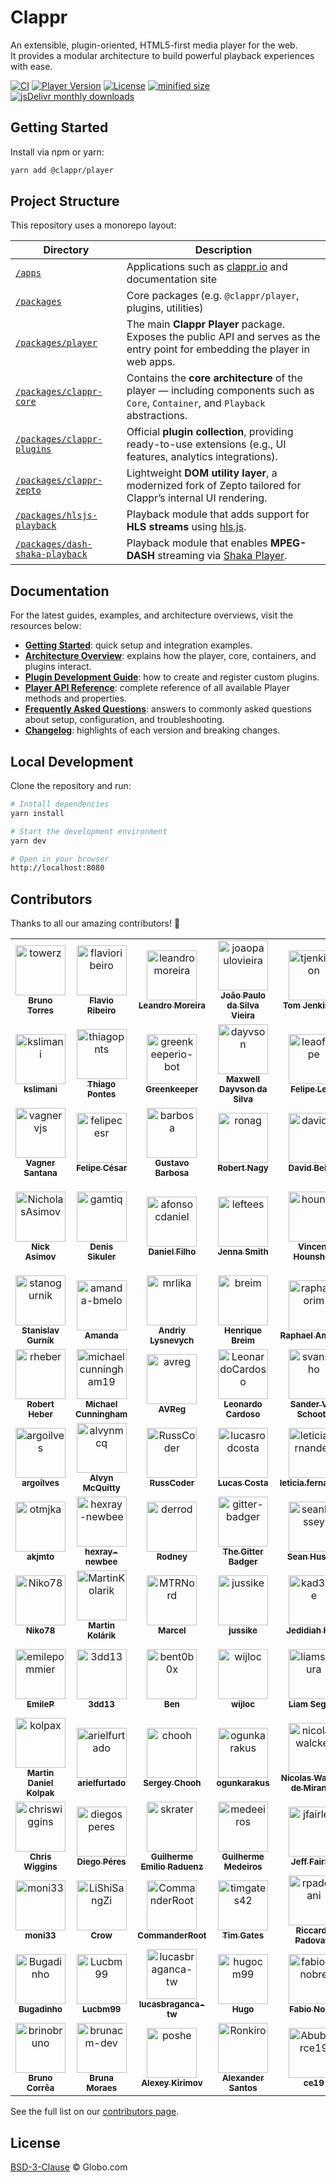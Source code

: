 # Clappr

An extensible, plugin-oriented, HTML5-first media player for the web.  
It provides a modular architecture to build powerful playback experiences with ease.

[![CI](https://github.com/clappr/clappr/actions/workflows/ci.yml/badge.svg)](https://github.com/clappr/clappr/actions/workflows/ci.yml)
[![Player Version](https://img.shields.io/badge/dynamic/json?url=https://raw.githubusercontent.com/clappr/clappr/main/packages/player/package.json&query=$.version&label=Player%20Version&color=blue)](https://raw.githubusercontent.com/clappr/clappr/main/packages/player/package.json)
[![License](https://img.shields.io/github/license/clappr/clappr)](https://github.com/clappr/clappr/blob/main/LICENSE)
[![minified size](https://img.shields.io/bundlephobia/min/@clappr/player)](https://bundlephobia.com/package/@clappr/player)
[![jsDelivr monthly downloads](https://img.shields.io/jsdelivr/npm/hm/@clappr/player)](https://www.jsdelivr.com/package/npm/@clappr/player)

## Getting Started

Install via npm or yarn:

```bash
yarn add @clappr/player
```

## Project Structure

This repository uses a monorepo layout:

| Directory                                                        | Description                                                                                                                       |
| ---------------------------------------------------------------- | --------------------------------------------------------------------------------------------------------------------------------- |
| [`/apps`](/apps/)                                                | Applications such as [clappr.io](http://clappr.io/) and documentation site                                                        |
| [`/packages`](/packages/)                                        | Core packages (e.g. `@clappr/player`, plugins, utilities)                                                                         |
| [`/packages/player`](/packages/player)                           | The main **Clappr Player** package. Exposes the public API and serves as the entry point for embedding the player in web apps.    |
| [`/packages/clappr-core`](/packages/clappr-core)                 | Contains the **core architecture** of the player — including components such as `Core`, `Container`, and `Playback` abstractions. |
| [`/packages/clappr-plugins`](/packages/clappr-plugins)           | Official **plugin collection**, providing ready-to-use extensions (e.g., UI features, analytics integrations).                    |
| [`/packages/clappr-zepto`](/packages/clappr-zepto)               | Lightweight **DOM utility layer**, a modernized fork of Zepto tailored for Clappr’s internal UI rendering.                        |
| [`/packages/hlsjs-playback`](/packages/hlsjs-playback)           | Playback module that adds support for **HLS streams** using [hls.js](https://github.com/video-dev/hls.js).                        |
| [`/packages/dash-shaka-playback`](/packages/dash-shaka-playback) | Playback module that enables **MPEG-DASH** streaming via [Shaka Player](https://github.com/google/shaka-player).                  |

## Documentation

For the latest guides, examples, and architecture overviews, visit the resources below:

- [**Getting Started**](./apps/clappr.io/docs/getting_started.md): quick setup and integration examples.
- [**Architecture Overview**](./apps/clappr.io/docs/architecture.md): explains how the player, core, containers, and plugins interact.
- [**Plugin Development Guide**](./apps/clappr.io/docs/guides/how_to_build_plugins.md): how to create and register custom plugins.
- [**Player API Reference**](./apps/clappr.io/docs/api.md): complete reference of all available Player methods and properties.
- [**Frequently Asked Questions**](./apps/clappr.io/docs/faq.md): answers to commonly asked questions about setup, configuration, and troubleshooting.
- [**Changelog**](https://github.com/clappr/clappr/releases): highlights of each version and breaking changes.

## Local Development

Clone the repository and run:

```bash
# Install dependencies
yarn install

# Start the development environment
yarn dev

# Open in your browser
http://localhost:8080
```

## Contributors

Thanks to all our amazing contributors! 🎉

<!-- readme: contributors -start -->
<table>
	<tbody>
		<tr>
            <td align="center">
                <a href="https://github.com/towerz">
                    <img src="https://avatars.githubusercontent.com/u/989801?v=4" width="80;" alt="towerz"/>
                    <br />
                    <sub><b>Bruno Torres</b></sub>
                </a>
            </td>
            <td align="center">
                <a href="https://github.com/flavioribeiro">
                    <img src="https://avatars.githubusercontent.com/u/244265?v=4" width="80;" alt="flavioribeiro"/>
                    <br />
                    <sub><b>Flavio Ribeiro</b></sub>
                </a>
            </td>
            <td align="center">
                <a href="https://github.com/leandromoreira">
                    <img src="https://avatars.githubusercontent.com/u/55913?v=4" width="80;" alt="leandromoreira"/>
                    <br />
                    <sub><b>Leandro Moreira</b></sub>
                </a>
            </td>
            <td align="center">
                <a href="https://github.com/joaopaulovieira">
                    <img src="https://avatars.githubusercontent.com/u/5631063?v=4" width="80;" alt="joaopaulovieira"/>
                    <br />
                    <sub><b>João Paulo da Silva Vieira</b></sub>
                </a>
            </td>
            <td align="center">
                <a href="https://github.com/tjenkinson">
                    <img src="https://avatars.githubusercontent.com/u/3259993?v=4" width="80;" alt="tjenkinson"/>
                    <br />
                    <sub><b>Tom Jenkinson</b></sub>
                </a>
            </td>
            <td align="center">
                <a href="https://github.com/jhonatangcavalcanti">
                    <img src="https://avatars.githubusercontent.com/u/14154066?v=4" width="80;" alt="jhonatangcavalcanti"/>
                    <br />
                    <sub><b>Jhonatan Cavalcanti</b></sub>
                </a>
            </td>
            <td align="center">
                <a href="https://github.com/tchakabam">
                    <img src="https://avatars.githubusercontent.com/u/1480052?v=4" width="80;" alt="tchakabam"/>
                    <br />
                    <sub><b>Stephan Hesse</b></sub>
                </a>
            </td>
		</tr>
		<tr>
            <td align="center">
                <a href="https://github.com/kslimani">
                    <img src="https://avatars.githubusercontent.com/u/1758996?v=4" width="80;" alt="kslimani"/>
                    <br />
                    <sub><b>kslimani</b></sub>
                </a>
            </td>
            <td align="center">
                <a href="https://github.com/thiagopnts">
                    <img src="https://avatars.githubusercontent.com/u/322239?v=4" width="80;" alt="thiagopnts"/>
                    <br />
                    <sub><b>Thiago Pontes</b></sub>
                </a>
            </td>
            <td align="center">
                <a href="https://github.com/greenkeeperio-bot">
                    <img src="https://avatars.githubusercontent.com/u/14790466?v=4" width="80;" alt="greenkeeperio-bot"/>
                    <br />
                    <sub><b>Greenkeeper</b></sub>
                </a>
            </td>
            <td align="center">
                <a href="https://github.com/dayvson">
                    <img src="https://avatars.githubusercontent.com/u/59447?v=4" width="80;" alt="dayvson"/>
                    <br />
                    <sub><b>Maxwell Dayvson da Silva</b></sub>
                </a>
            </td>
            <td align="center">
                <a href="https://github.com/leaofelipe">
                    <img src="https://avatars.githubusercontent.com/u/1847691?v=4" width="80;" alt="leaofelipe"/>
                    <br />
                    <sub><b>Felipe Leão</b></sub>
                </a>
            </td>
            <td align="center">
                <a href="https://github.com/pedrochamberlain">
                    <img src="https://avatars.githubusercontent.com/u/40682476?v=4" width="80;" alt="pedrochamberlain"/>
                    <br />
                    <sub><b>Pedro Chamberlain</b></sub>
                </a>
            </td>
            <td align="center">
                <a href="https://github.com/bikegriffith">
                    <img src="https://avatars.githubusercontent.com/u/167782?v=4" width="80;" alt="bikegriffith"/>
                    <br />
                    <sub><b>Mike Griffith</b></sub>
                </a>
            </td>
		</tr>
		<tr>
            <td align="center">
                <a href="https://github.com/vagnervjs">
                    <img src="https://avatars.githubusercontent.com/u/1696024?v=4" width="80;" alt="vagnervjs"/>
                    <br />
                    <sub><b>Vagner Santana</b></sub>
                </a>
            </td>
            <td align="center">
                <a href="https://github.com/felipecesr">
                    <img src="https://avatars.githubusercontent.com/u/10980841?v=4" width="80;" alt="felipecesr"/>
                    <br />
                    <sub><b>Felipe César</b></sub>
                </a>
            </td>
            <td align="center">
                <a href="https://github.com/barbosa">
                    <img src="https://avatars.githubusercontent.com/u/235208?v=4" width="80;" alt="barbosa"/>
                    <br />
                    <sub><b>Gustavo Barbosa</b></sub>
                </a>
            </td>
            <td align="center">
                <a href="https://github.com/ronag">
                    <img src="https://avatars.githubusercontent.com/u/3065230?v=4" width="80;" alt="ronag"/>
                    <br />
                    <sub><b>Robert Nagy</b></sub>
                </a>
            </td>
            <td align="center">
                <a href="https://github.com/davidjb">
                    <img src="https://avatars.githubusercontent.com/u/1002811?v=4" width="80;" alt="davidjb"/>
                    <br />
                    <sub><b>David Beitey</b></sub>
                </a>
            </td>
            <td align="center">
                <a href="https://github.com/paluh">
                    <img src="https://avatars.githubusercontent.com/u/190249?v=4" width="80;" alt="paluh"/>
                    <br />
                    <sub><b>paluh</b></sub>
                </a>
            </td>
            <td align="center">
                <a href="https://github.com/andrefilimono">
                    <img src="https://avatars.githubusercontent.com/u/7794526?v=4" width="80;" alt="andrefilimono"/>
                    <br />
                    <sub><b>Filimonov Andrey</b></sub>
                </a>
            </td>
		</tr>
		<tr>
            <td align="center">
                <a href="https://github.com/NicholasAsimov">
                    <img src="https://avatars.githubusercontent.com/u/8828810?v=4" width="80;" alt="NicholasAsimov"/>
                    <br />
                    <sub><b>Nick Asimov</b></sub>
                </a>
            </td>
            <td align="center">
                <a href="https://github.com/gamtiq">
                    <img src="https://avatars.githubusercontent.com/u/1177323?v=4" width="80;" alt="gamtiq"/>
                    <br />
                    <sub><b>Denis Sikuler</b></sub>
                </a>
            </td>
            <td align="center">
                <a href="https://github.com/afonsocdaniel">
                    <img src="https://avatars.githubusercontent.com/u/1382338?v=4" width="80;" alt="afonsocdaniel"/>
                    <br />
                    <sub><b>Daniel Filho</b></sub>
                </a>
            </td>
            <td align="center">
                <a href="https://github.com/leftees">
                    <img src="https://avatars.githubusercontent.com/u/12038092?v=4" width="80;" alt="leftees"/>
                    <br />
                    <sub><b>Jenna Smith</b></sub>
                </a>
            </td>
            <td align="center">
                <a href="https://github.com/hounvs">
                    <img src="https://avatars.githubusercontent.com/u/6434904?v=4" width="80;" alt="hounvs"/>
                    <br />
                    <sub><b>Vincent Hounshell</b></sub>
                </a>
            </td>
            <td align="center">
                <a href="https://github.com/ariselseng">
                    <img src="https://avatars.githubusercontent.com/u/445843?v=4" width="80;" alt="ariselseng"/>
                    <br />
                    <sub><b>Ari Selseng</b></sub>
                </a>
            </td>
            <td align="center">
                <a href="https://github.com/guilhermebruzzi">
                    <img src="https://avatars.githubusercontent.com/u/1321766?v=4" width="80;" alt="guilhermebruzzi"/>
                    <br />
                    <sub><b>Guilherme Dantas Heynemann Bruzzi</b></sub>
                </a>
            </td>
		</tr>
		<tr>
            <td align="center">
                <a href="https://github.com/stanogurnik">
                    <img src="https://avatars.githubusercontent.com/u/2771618?v=4" width="80;" alt="stanogurnik"/>
                    <br />
                    <sub><b>Stanislav Gurník</b></sub>
                </a>
            </td>
            <td align="center">
                <a href="https://github.com/amanda-bmelo">
                    <img src="https://avatars.githubusercontent.com/u/48109161?v=4" width="80;" alt="amanda-bmelo"/>
                    <br />
                    <sub><b>Amanda</b></sub>
                </a>
            </td>
            <td align="center">
                <a href="https://github.com/mrlika">
                    <img src="https://avatars.githubusercontent.com/u/1469266?v=4" width="80;" alt="mrlika"/>
                    <br />
                    <sub><b>Andriy Lysnevych</b></sub>
                </a>
            </td>
            <td align="center">
                <a href="https://github.com/breim">
                    <img src="https://avatars.githubusercontent.com/u/4550114?v=4" width="80;" alt="breim"/>
                    <br />
                    <sub><b>Henrique Breim</b></sub>
                </a>
            </td>
            <td align="center">
                <a href="https://github.com/raphamorim">
                    <img src="https://avatars.githubusercontent.com/u/3630346?v=4" width="80;" alt="raphamorim"/>
                    <br />
                    <sub><b>Raphael Amorim</b></sub>
                </a>
            </td>
            <td align="center">
                <a href="https://github.com/sjlu">
                    <img src="https://avatars.githubusercontent.com/u/329917?v=4" width="80;" alt="sjlu"/>
                    <br />
                    <sub><b>Steven Lu</b></sub>
                </a>
            </td>
            <td align="center">
                <a href="https://github.com/luanraithz">
                    <img src="https://avatars.githubusercontent.com/u/27583162?v=4" width="80;" alt="luanraithz"/>
                    <br />
                    <sub><b>Luan Raithz Machado</b></sub>
                </a>
            </td>
		</tr>
		<tr>
            <td align="center">
                <a href="https://github.com/rheber">
                    <img src="https://avatars.githubusercontent.com/u/7068967?v=4" width="80;" alt="rheber"/>
                    <br />
                    <sub><b>Robert Heber</b></sub>
                </a>
            </td>
            <td align="center">
                <a href="https://github.com/michaelcunningham19">
                    <img src="https://avatars.githubusercontent.com/u/10078342?v=4" width="80;" alt="michaelcunningham19"/>
                    <br />
                    <sub><b>Michael Cunningham</b></sub>
                </a>
            </td>
            <td align="center">
                <a href="https://github.com/avreg">
                    <img src="https://avatars.githubusercontent.com/u/1052428?v=4" width="80;" alt="avreg"/>
                    <br />
                    <sub><b>AVReg</b></sub>
                </a>
            </td>
            <td align="center">
                <a href="https://github.com/LeonardoCardoso">
                    <img src="https://avatars.githubusercontent.com/u/1775157?v=4" width="80;" alt="LeonardoCardoso"/>
                    <br />
                    <sub><b>Leonardo Cardoso</b></sub>
                </a>
            </td>
            <td align="center">
                <a href="https://github.com/svanscho">
                    <img src="https://avatars.githubusercontent.com/u/7288358?v=4" width="80;" alt="svanscho"/>
                    <br />
                    <sub><b>Sander Van Schoote</b></sub>
                </a>
            </td>
            <td align="center">
                <a href="https://github.com/me-vlad">
                    <img src="https://avatars.githubusercontent.com/u/222185?v=4" width="80;" alt="me-vlad"/>
                    <br />
                    <sub><b>Vlad V. Teteria</b></sub>
                </a>
            </td>
            <td align="center">
                <a href="https://github.com/wahajdar">
                    <img src="https://avatars.githubusercontent.com/u/25760541?v=4" width="80;" alt="wahajdar"/>
                    <br />
                    <sub><b>Wahaj Dar</b></sub>
                </a>
            </td>
		</tr>
		<tr>
            <td align="center">
                <a href="https://github.com/argoilves">
                    <img src="https://avatars.githubusercontent.com/u/7804734?v=4" width="80;" alt="argoilves"/>
                    <br />
                    <sub><b>argoilves</b></sub>
                </a>
            </td>
            <td align="center">
                <a href="https://github.com/alvynmcq">
                    <img src="https://avatars.githubusercontent.com/u/1619808?v=4" width="80;" alt="alvynmcq"/>
                    <br />
                    <sub><b>Alvyn McQuitty</b></sub>
                </a>
            </td>
            <td align="center">
                <a href="https://github.com/RussCoder">
                    <img src="https://avatars.githubusercontent.com/u/18438165?v=4" width="80;" alt="RussCoder"/>
                    <br />
                    <sub><b>RussCoder</b></sub>
                </a>
            </td>
            <td align="center">
                <a href="https://github.com/lucasrodcosta">
                    <img src="https://avatars.githubusercontent.com/u/2574399?v=4" width="80;" alt="lucasrodcosta"/>
                    <br />
                    <sub><b>Lucas Costa</b></sub>
                </a>
            </td>
            <td align="center">
                <a href="https://github.com/leticiafernandes">
                    <img src="https://avatars.githubusercontent.com/u/13765802?v=4" width="80;" alt="leticiafernandes"/>
                    <br />
                    <sub><b>leticia.fernandes</b></sub>
                </a>
            </td>
            <td align="center">
                <a href="https://github.com/paulocesarjr">
                    <img src="https://avatars.githubusercontent.com/u/13860683?v=4" width="80;" alt="paulocesarjr"/>
                    <br />
                    <sub><b>Paulo Cesar Jr</b></sub>
                </a>
            </td>
            <td align="center">
                <a href="https://github.com/luzeduardo">
                    <img src="https://avatars.githubusercontent.com/u/770092?v=4" width="80;" alt="luzeduardo"/>
                    <br />
                    <sub><b>Eduardo Luz</b></sub>
                </a>
            </td>
		</tr>
		<tr>
            <td align="center">
                <a href="https://github.com/otmjka">
                    <img src="https://avatars.githubusercontent.com/u/5286446?v=4" width="80;" alt="otmjka"/>
                    <br />
                    <sub><b>akjmto</b></sub>
                </a>
            </td>
            <td align="center">
                <a href="https://github.com/hexray-newbee">
                    <img src="https://avatars.githubusercontent.com/u/15082228?v=4" width="80;" alt="hexray-newbee"/>
                    <br />
                    <sub><b>hexray-newbee</b></sub>
                </a>
            </td>
            <td align="center">
                <a href="https://github.com/derrod">
                    <img src="https://avatars.githubusercontent.com/u/3123295?v=4" width="80;" alt="derrod"/>
                    <br />
                    <sub><b>Rodney</b></sub>
                </a>
            </td>
            <td align="center">
                <a href="https://github.com/gitter-badger">
                    <img src="https://avatars.githubusercontent.com/u/8518239?v=4" width="80;" alt="gitter-badger"/>
                    <br />
                    <sub><b>The Gitter Badger</b></sub>
                </a>
            </td>
            <td align="center">
                <a href="https://github.com/seanhussey">
                    <img src="https://avatars.githubusercontent.com/u/10438?v=4" width="80;" alt="seanhussey"/>
                    <br />
                    <sub><b>Sean Hussey</b></sub>
                </a>
            </td>
            <td align="center">
                <a href="https://github.com/rolandstarke">
                    <img src="https://avatars.githubusercontent.com/u/5196813?v=4" width="80;" alt="rolandstarke"/>
                    <br />
                    <sub><b>Roland Starke</b></sub>
                </a>
            </td>
            <td align="center">
                <a href="https://github.com/rcmachado">
                    <img src="https://avatars.githubusercontent.com/u/141832?v=4" width="80;" alt="rcmachado"/>
                    <br />
                    <sub><b>Rodrigo Machado</b></sub>
                </a>
            </td>
		</tr>
		<tr>
            <td align="center">
                <a href="https://github.com/Niko78">
                    <img src="https://avatars.githubusercontent.com/u/17108017?v=4" width="80;" alt="Niko78"/>
                    <br />
                    <sub><b>Niko78</b></sub>
                </a>
            </td>
            <td align="center">
                <a href="https://github.com/MartinKolarik">
                    <img src="https://avatars.githubusercontent.com/u/6192491?v=4" width="80;" alt="MartinKolarik"/>
                    <br />
                    <sub><b>Martin Kolárik</b></sub>
                </a>
            </td>
            <td align="center">
                <a href="https://github.com/MTRNord">
                    <img src="https://avatars.githubusercontent.com/u/1374914?v=4" width="80;" alt="MTRNord"/>
                    <br />
                    <sub><b>Marcel</b></sub>
                </a>
            </td>
            <td align="center">
                <a href="https://github.com/jussike">
                    <img src="https://avatars.githubusercontent.com/u/7323729?v=4" width="80;" alt="jussike"/>
                    <br />
                    <sub><b>jussike</b></sub>
                </a>
            </td>
            <td align="center">
                <a href="https://github.com/kad3nce">
                    <img src="https://avatars.githubusercontent.com/u/556?v=4" width="80;" alt="kad3nce"/>
                    <br />
                    <sub><b>Jedidiah Hurt</b></sub>
                </a>
            </td>
            <td align="center">
                <a href="https://github.com/jlmcdonald">
                    <img src="https://avatars.githubusercontent.com/u/3506893?v=4" width="80;" alt="jlmcdonald"/>
                    <br />
                    <sub><b>Jarom McDonald</b></sub>
                </a>
            </td>
            <td align="center">
                <a href="https://github.com/revolter">
                    <img src="https://avatars.githubusercontent.com/u/5748627?v=4" width="80;" alt="revolter"/>
                    <br />
                    <sub><b>Iulian Onofrei</b></sub>
                </a>
            </td>
		</tr>
		<tr>
            <td align="center">
                <a href="https://github.com/emilepommier">
                    <img src="https://avatars.githubusercontent.com/u/36151637?v=4" width="80;" alt="emilepommier"/>
                    <br />
                    <sub><b>EmileP</b></sub>
                </a>
            </td>
            <td align="center">
                <a href="https://github.com/3dd13">
                    <img src="https://avatars.githubusercontent.com/u/223555?v=4" width="80;" alt="3dd13"/>
                    <br />
                    <sub><b>3dd13</b></sub>
                </a>
            </td>
            <td align="center">
                <a href="https://github.com/bent0b0x">
                    <img src="https://avatars.githubusercontent.com/u/7697924?v=4" width="80;" alt="bent0b0x"/>
                    <br />
                    <sub><b>Ben</b></sub>
                </a>
            </td>
            <td align="center">
                <a href="https://github.com/wijloc">
                    <img src="https://avatars.githubusercontent.com/u/16838209?v=4" width="80;" alt="wijloc"/>
                    <br />
                    <sub><b>wijloc</b></sub>
                </a>
            </td>
            <td align="center">
                <a href="https://github.com/liamsegura">
                    <img src="https://avatars.githubusercontent.com/u/102547056?v=4" width="80;" alt="liamsegura"/>
                    <br />
                    <sub><b>Liam Segura</b></sub>
                </a>
            </td>
            <td align="center">
                <a href="https://github.com/shaharmor">
                    <img src="https://avatars.githubusercontent.com/u/10861920?v=4" width="80;" alt="shaharmor"/>
                    <br />
                    <sub><b>Shahar Mor</b></sub>
                </a>
            </td>
            <td align="center">
                <a href="https://github.com/PNixx">
                    <img src="https://avatars.githubusercontent.com/u/1117351?v=4" width="80;" alt="PNixx"/>
                    <br />
                    <sub><b>Sergey Odintsov</b></sub>
                </a>
            </td>
		</tr>
		<tr>
            <td align="center">
                <a href="https://github.com/kolpax">
                    <img src="https://avatars.githubusercontent.com/u/3372392?v=4" width="80;" alt="kolpax"/>
                    <br />
                    <sub><b>Martin Daniel Kolpak</b></sub>
                </a>
            </td>
            <td align="center">
                <a href="https://github.com/arielfurtado">
                    <img src="https://avatars.githubusercontent.com/u/7703845?v=4" width="80;" alt="arielfurtado"/>
                    <br />
                    <sub><b>arielfurtado</b></sub>
                </a>
            </td>
            <td align="center">
                <a href="https://github.com/chooh">
                    <img src="https://avatars.githubusercontent.com/u/9463?v=4" width="80;" alt="chooh"/>
                    <br />
                    <sub><b>Sergey Chooh</b></sub>
                </a>
            </td>
            <td align="center">
                <a href="https://github.com/ogunkarakus">
                    <img src="https://avatars.githubusercontent.com/u/14255843?v=4" width="80;" alt="ogunkarakus"/>
                    <br />
                    <sub><b>ogunkarakus</b></sub>
                </a>
            </td>
            <td align="center">
                <a href="https://github.com/nicolaswalcker">
                    <img src="https://avatars.githubusercontent.com/u/50677753?v=4" width="80;" alt="nicolaswalcker"/>
                    <br />
                    <sub><b>Nicolas Walcker de Miranda</b></sub>
                </a>
            </td>
            <td align="center">
                <a href="https://github.com/ahmadmayahi">
                    <img src="https://avatars.githubusercontent.com/u/1689910?v=4" width="80;" alt="ahmadmayahi"/>
                    <br />
                    <sub><b>Ahmad Mayahi</b></sub>
                </a>
            </td>
            <td align="center">
                <a href="https://github.com/celiolatorraca">
                    <img src="https://avatars.githubusercontent.com/u/43214?v=4" width="80;" alt="celiolatorraca"/>
                    <br />
                    <sub><b>Celio Latorraca</b></sub>
                </a>
            </td>
		</tr>
		<tr>
            <td align="center">
                <a href="https://github.com/chriswiggins">
                    <img src="https://avatars.githubusercontent.com/u/2830609?v=4" width="80;" alt="chriswiggins"/>
                    <br />
                    <sub><b>Chris Wiggins</b></sub>
                </a>
            </td>
            <td align="center">
                <a href="https://github.com/diegosperes">
                    <img src="https://avatars.githubusercontent.com/u/2347485?v=4" width="80;" alt="diegosperes"/>
                    <br />
                    <sub><b>Diego Péres</b></sub>
                </a>
            </td>
            <td align="center">
                <a href="https://github.com/skrater">
                    <img src="https://avatars.githubusercontent.com/u/3642917?v=4" width="80;" alt="skrater"/>
                    <br />
                    <sub><b>Guilherme Emilio Raduenz</b></sub>
                </a>
            </td>
            <td align="center">
                <a href="https://github.com/medeeiros">
                    <img src="https://avatars.githubusercontent.com/u/331136?v=4" width="80;" alt="medeeiros"/>
                    <br />
                    <sub><b>Guilherme Medeiros</b></sub>
                </a>
            </td>
            <td align="center">
                <a href="https://github.com/jfairley">
                    <img src="https://avatars.githubusercontent.com/u/992483?v=4" width="80;" alt="jfairley"/>
                    <br />
                    <sub><b>Jeff Fairley</b></sub>
                </a>
            </td>
            <td align="center">
                <a href="https://github.com/markx">
                    <img src="https://avatars.githubusercontent.com/u/1816385?v=4" width="80;" alt="markx"/>
                    <br />
                    <sub><b>Ke</b></sub>
                </a>
            </td>
            <td align="center">
                <a href="https://github.com/KingHorse2015">
                    <img src="https://avatars.githubusercontent.com/u/15171668?v=4" width="80;" alt="KingHorse2015"/>
                    <br />
                    <sub><b>Nick van Sante</b></sub>
                </a>
            </td>
		</tr>
		<tr>
            <td align="center">
                <a href="https://github.com/moni33">
                    <img src="https://avatars.githubusercontent.com/u/90513592?v=4" width="80;" alt="moni33"/>
                    <br />
                    <sub><b>moni33</b></sub>
                </a>
            </td>
            <td align="center">
                <a href="https://github.com/LiShiSangZi">
                    <img src="https://avatars.githubusercontent.com/u/387171?v=4" width="80;" alt="LiShiSangZi"/>
                    <br />
                    <sub><b>Crow</b></sub>
                </a>
            </td>
            <td align="center">
                <a href="https://github.com/CommanderRoot">
                    <img src="https://avatars.githubusercontent.com/u/4395417?v=4" width="80;" alt="CommanderRoot"/>
                    <br />
                    <sub><b>CommanderRoot</b></sub>
                </a>
            </td>
            <td align="center">
                <a href="https://github.com/timgates42">
                    <img src="https://avatars.githubusercontent.com/u/47873678?v=4" width="80;" alt="timgates42"/>
                    <br />
                    <sub><b>Tim Gates</b></sub>
                </a>
            </td>
            <td align="center">
                <a href="https://github.com/rpadovani">
                    <img src="https://avatars.githubusercontent.com/u/1713343?v=4" width="80;" alt="rpadovani"/>
                    <br />
                    <sub><b>Riccardo Padovani</b></sub>
                </a>
            </td>
            <td align="center">
                <a href="https://github.com/Rakesh9100">
                    <img src="https://avatars.githubusercontent.com/u/73993775?v=4" width="80;" alt="Rakesh9100"/>
                    <br />
                    <sub><b>Rakesh Roshan</b></sub>
                </a>
            </td>
            <td align="center">
                <a href="https://github.com/nemesisqp">
                    <img src="https://avatars.githubusercontent.com/u/1621069?v=4" width="80;" alt="nemesisqp"/>
                    <br />
                    <sub><b>NĐQP</b></sub>
                </a>
            </td>
		</tr>
		<tr>
            <td align="center">
                <a href="https://github.com/Bugadinho">
                    <img src="https://avatars.githubusercontent.com/u/31747009?v=4" width="80;" alt="Bugadinho"/>
                    <br />
                    <sub><b>Bugadinho</b></sub>
                </a>
            </td>
            <td align="center">
                <a href="https://github.com/Lucbm99">
                    <img src="https://avatars.githubusercontent.com/u/45500959?v=4" width="80;" alt="Lucbm99"/>
                    <br />
                    <sub><b>Lucbm99</b></sub>
                </a>
            </td>
            <td align="center">
                <a href="https://github.com/lucasbraganca-tw">
                    <img src="https://avatars.githubusercontent.com/u/77497129?v=4" width="80;" alt="lucasbraganca-tw"/>
                    <br />
                    <sub><b>lucasbraganca-tw</b></sub>
                </a>
            </td>
            <td align="center">
                <a href="https://github.com/hugocm99">
                    <img src="https://avatars.githubusercontent.com/u/33068028?v=4" width="80;" alt="hugocm99"/>
                    <br />
                    <sub><b>Hugo</b></sub>
                </a>
            </td>
            <td align="center">
                <a href="https://github.com/fabiohcnobre">
                    <img src="https://avatars.githubusercontent.com/u/22354660?v=4" width="80;" alt="fabiohcnobre"/>
                    <br />
                    <sub><b>Fabio Nobre</b></sub>
                </a>
            </td>
            <td align="center">
                <a href="https://github.com/cursoragent">
                    <img src="https://avatars.githubusercontent.com/u/199161495?v=4" width="80;" alt="cursoragent"/>
                    <br />
                    <sub><b>Cursor Agent</b></sub>
                </a>
            </td>
            <td align="center">
                <a href="https://github.com/Bubblesphere">
                    <img src="https://avatars.githubusercontent.com/u/8861575?v=4" width="80;" alt="Bubblesphere"/>
                    <br />
                    <sub><b>Déric Dallaire</b></sub>
                </a>
            </td>
		</tr>
		<tr>
            <td align="center">
                <a href="https://github.com/brinobruno">
                    <img src="https://avatars.githubusercontent.com/u/81701584?v=4" width="80;" alt="brinobruno"/>
                    <br />
                    <sub><b>Bruno Corrêa</b></sub>
                </a>
            </td>
            <td align="center">
                <a href="https://github.com/brunacm-dev">
                    <img src="https://avatars.githubusercontent.com/u/71555436?v=4" width="80;" alt="brunacm-dev"/>
                    <br />
                    <sub><b>Bruna Moraes</b></sub>
                </a>
            </td>
            <td align="center">
                <a href="https://github.com/poshe">
                    <img src="https://avatars.githubusercontent.com/u/4026615?v=4" width="80;" alt="poshe"/>
                    <br />
                    <sub><b>Alexey Kirimov</b></sub>
                </a>
            </td>
            <td align="center">
                <a href="https://github.com/Ronkiro">
                    <img src="https://avatars.githubusercontent.com/u/27526023?v=4" width="80;" alt="Ronkiro"/>
                    <br />
                    <sub><b>Alexander Santos</b></sub>
                </a>
            </td>
            <td align="center">
                <a href="https://github.com/Abubakrce19">
                    <img src="https://avatars.githubusercontent.com/u/104122959?v=4" width="80;" alt="Abubakrce19"/>
                    <br />
                    <sub><b>ce19</b></sub>
                </a>
            </td>
            <td align="center">
                <a href="https://github.com/ahu">
                    <img src="https://avatars.githubusercontent.com/u/330336?v=4" width="80;" alt="ahu"/>
                    <br />
                    <sub><b>AHU</b></sub>
                </a>
            </td>
		</tr>
	<tbody>
</table>
<!-- readme: contributors -end -->

See the full list on our [contributors page](https://github.com/clappr/clappr/graphs/contributors).

## License

[BSD-3-Clause](LICENSE) © Globo.com
